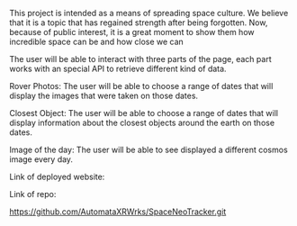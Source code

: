 This project is intended as a means of spreading space culture.
We believe that it is a topic that has regained strength after being forgotten. Now, because of public interest, it is a great moment to show them  how incredible space can be and how close we can


The user will be able to interact with three parts of the page, each part  works with an special API to retrieve different kind of data.

Rover Photos:
The user will be able to choose a  range of dates  that will display the images that were taken on those dates.

Closest Object:
The user will be able  to choose a range of dates that will display information about the closest objects around the earth on those dates.

Image of the day:
The user will be able to  see displayed a different cosmos  image every day. 


Link of deployed website:


Link of repo:

https://github.com/AutomataXRWrks/SpaceNeoTracker.git



